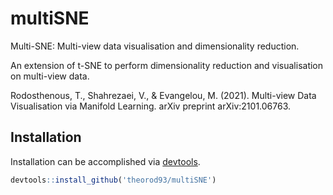 # multiSNE
Multi-SNE: Multi-view data visualisation and dimensionality reduction.

An extension of t-SNE to perform dimensionality reduction and visualisation on multi-view data.

Rodosthenous, T., Shahrezaei, V., & Evangelou, M. (2021). Multi-view Data Visualisation via Manifold Learning. arXiv preprint arXiv:2101.06763.

## Installation
Installation can be accomplished via [devtools](https://www.r-project.org/nosvn/pandoc/devtools.html).
```R
devtools::install_github('theorod93/multiSNE')
```

